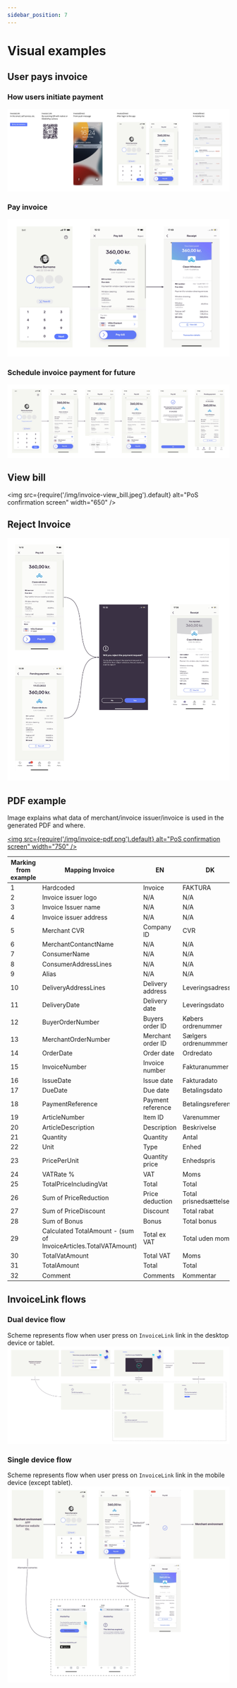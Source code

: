 ```yaml
---
sidebar_position: 7
---
```


# Visual examples

## User pays invoice

### How users initiate payment

[![Initiate payment](/img/invoice-how_user_initiates_payment.jpg)](/img/invoice-how_user_initiates_payment.jpg)

### Pay invoice

[![Pay invoice now](/img/invoice-pay_invoice_now.jpeg)](/img/invoice-pay_invoice_now.jpeg)

### Schedule invoice payment for future

[![Schedule invoice](/img/invoice-schedule_invoice_payment_for_future.jpeg)](/img/invoice-schedule_invoice_payment_for_future.jpeg)

## View bill

<img
  src={require('/img/invoice-view_bill.jpeg').default}
  alt="PoS confirmation screen"
  width="650"
/>

## Reject Invoice

[![Reject invoice](/img/invoice-reject_invoice.jpeg)](/imginvoice-/reject_invoice.jpeg)

## PDF example

Image explains what data of merchant/invoice issuer/invoice is used in the generated PDF and where.

[<img
  src={require('/img/invoice-pdf.png').default}
  alt="PoS confirmation screen"
  width="750"
/>](/img/invoice-pdf.png)

| Marking from example | Mapping Invoice                                                     | EN                | DK                    | FI                   |
|-------------------------------|---------------------------------------------------------------------|-------------------|-----------------------|----------------------|
|                             1 | Hardcoded                                                           | Invoice           | FAKTURA               | LASKU                |
|                             2 | Invoice issuer logo                                                 | N/A               | N/A                   | N/A                  |
|                             3 | Invoice Issuer name                                                 | N/A               | N/A                   | N/A                  |
|                             4 | Invoice issuer address                                              | N/A               | N/A                   | N/A                  |
|                             5 | Merchant CVR                                                        | Company ID        | CVR                   | Y-tunnus             |
|                             6 | MerchantContanctName                                                | N/A               | N/A                   | N/A                  |
|                             7 | ConsumerName                                                        | N/A               | N/A                   | N/A                  |
|                             8 | ConsumerAddressLines                                                | N/A               | N/A                   | N/A                  |
|                             9 | Alias                                                               | N/A               | N/A                   | N/A                  |
|                            10 | DeliveryAddressLines                                                | Delivery address  | Leveringsadresse      | Toimitusosoite       |
|                            11 | DeliveryDate                                                        | Delivery date     | Leveringsdato         | Toimituspäivä        |
|                            12 | BuyerOrderNumber                                                    | Buyers order ID   | Købers ordrenummer    | Ostajan tilausnumero |
|                            13 | MerchantOrderNumber                                                 | Merchant order ID | Sælgers ordrenummmer  | Myyjän tilausnumero  |
|                            14 | OrderDate                                                           | Order date        | Ordredato             | Päivä                |
|                            15 | InvoiceNumber                                                       | Invoice number    | Fakturanummer         | Laskun numero        |
|                            16 | IssueDate                                                           | Issue date        | Fakturadato           | Laskun päivä         |
|                            17 | DueDate                                                             | Due date          | Betalingsdato         | Eräpäivä             |
|                            18 | PaymentReference                                                    | Payment reference | Betalingsreference    | Maksun viite         |
|                            19 | ArticleNumber                                                       | Item ID           | Varenummer            | Tuotenumero          |
|                            20 | ArticleDescription                                                  | Description       | Beskrivelse           | Kuvaus               |
|                            21 | Quantity                                                            | Quantity          | Antal                 | Määrä                |
|                            22 | Unit                                                                | Type              | Enhed                 | Yksikkö              |
|                            23 | PricePerUnit                                                        | Quantity price    | Enhedspris            | Yksikköhinta         |
|                            24 | VATRate %                                                           | VAT               | Moms                  | ALV                  |
|                            25 | TotalPriceIncludingVat                                              | Total             | Total                 | Yhteensä             |
|                            26 | Sum  of  PriceReduction                                             | Price deduction   | Total prisnedsættelse | Kokonaishinta        |
|                            27 | Sum  of  PriceDiscount                                              | Discount          | Total rabat           | Alennus              |
|                            28 | Sum of Bonus                                                        | Bonus             | Total bonus           | Kokonaisbonus        |
|                            29 | Calculated TotalAmount - (sum of InvoiceArticles.TotalVATAmount) | Total ex VAT      | Total uden moms       | Yhteensä ilman ALV   |
|                            30 | TotalVatAmount                                                      | Total VAT         | Moms                  | ALV yhteensä         |
|                            31 | TotalAmount                                                         | Total             | Total                 | Yhteensä             |
|                            32 | Comment                                                             | Comments          | Kommentar             | Kommentit            |

## InvoiceLink flows

### Dual device flow

Scheme represents flow when user press on `InvoiceLink` link in the desktop device or tablet.
[![Dual device flow](/img/invoice-dual_device_flow.png)](/img/invoice-dual_device_flow.png)

### Single device flow

Scheme represents flow when user press on `InvoiceLink` link in the mobile device (except tablet).
[![Single device flow](/img/invoice-single_device_flow.png)](/img/invoice-single_device_flow.png)
